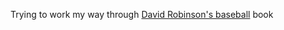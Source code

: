 Trying to work my way through [David Robinson's baseball](http://varianceexplained.org/r/empirical-bayes-book/) book
